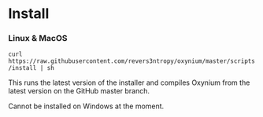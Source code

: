 # Install

### Linux & MacOS

`curl https://raw.githubusercontent.com/revers3ntropy/oxynium/master/scripts/install | sh`

This runs the latest version of the installer and compiles
Oxynium from the latest version on the GitHub master branch.

Cannot be installed on Windows at the moment.